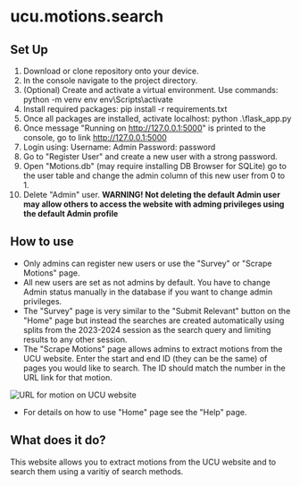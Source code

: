 # ucu.motions.search
## Set Up
1. Download or clone repository onto your device.
2. In the console navigate to the project directory.
3. (Optional) Create and activate a virtual environment.
   Use commands:
   python -m venv env
   env\Scripts\activate
5. Install required packages:
   pip install -r requirements.txt
7. Once all packages are installed, activate localhost:
   python .\flask_app.py
9. Once message "Running on http://127.0.0.1:5000" is printed to the console, go to link http://127.0.0.1:5000
10. Login using:
    Username: Admin
    Password: password
11. Go to "Register User" and create a new user with a strong password.
12. Open "Motions.db" (may require installing DB Browser for SQLite) go to the user table and change the admin column of this new user from 0 to 1.
13. Delete "Admin" user.
    **WARNING! Not deleting the default Admin user may allow others to access the website with adming privileges using the default Admin profile**
## How to use
- Only admins can register new users or use the "Survey" or "Scrape Motions" page.
- All new users are set as not admins by default. You have to change Admin status manually in the database if you want to change admin privileges.
- The "Survey" page is very similar to the "Submit Relevant" button on the "Home" page but instead the searches are created automatically using splits from the 2023-2024 session as the search query and limiting results to any other session.
- The "Scrape Motions" page allows admins to extract motions from the UCU website. Enter the start and end ID (they can be the same) of pages you would like to search. The ID should match the number in the URL link for that motion.

![URL for motion on UCU website](UCU_motion_URL.png)
- For details on how to use "Home" page see the "Help" page.
## What does it do?
This website allows you to extract motions from the UCU website and to search them using a varitiy of search methods.
